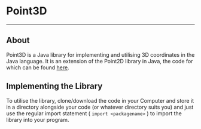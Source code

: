 # Point3D
---
## About
Point3D is a Java library for implementing and utilising 3D coordinates in the Java language. It is an extension of the Point2D library in Java, the code for which can be found [here](http://developer.classpath.org/doc/java/awt/geom/Point2D-source.html).

## Implementing the Library
To utilise the library, clone/download the code in your Computer and store it in a directory alongside your code (or whatever directory suits you) and just use the regular import statement ( ``` import <packagename> ``` ) to import the library into your program.
